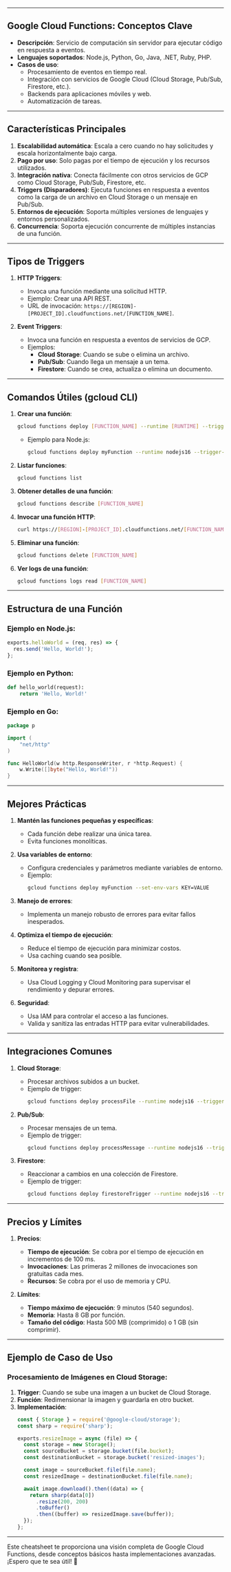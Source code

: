 

---

## **Google Cloud Functions: Conceptos Clave**
- **Descripción**: Servicio de computación sin servidor para ejecutar código en respuesta a eventos.
- **Lenguajes soportados**: Node.js, Python, Go, Java, .NET, Ruby, PHP.
- **Casos de uso**:
  - Procesamiento de eventos en tiempo real.
  - Integración con servicios de Google Cloud (Cloud Storage, Pub/Sub, Firestore, etc.).
  - Backends para aplicaciones móviles y web.
  - Automatización de tareas.

---

## **Características Principales**
1. **Escalabilidad automática**: Escala a cero cuando no hay solicitudes y escala horizontalmente bajo carga.
2. **Pago por uso**: Solo pagas por el tiempo de ejecución y los recursos utilizados.
3. **Integración nativa**: Conecta fácilmente con otros servicios de GCP como Cloud Storage, Pub/Sub, Firestore, etc.
4. **Triggers (Disparadores)**: Ejecuta funciones en respuesta a eventos como la carga de un archivo en Cloud Storage o un mensaje en Pub/Sub.
5. **Entornos de ejecución**: Soporta múltiples versiones de lenguajes y entornos personalizados.
6. **Concurrencia**: Soporta ejecución concurrente de múltiples instancias de una función.

---

## **Tipos de Triggers**
1. **HTTP Triggers**:
   - Invoca una función mediante una solicitud HTTP.
   - Ejemplo: Crear una API REST.
   - URL de invocación: `https://[REGION]-[PROJECT_ID].cloudfunctions.net/[FUNCTION_NAME]`.

2. **Event Triggers**:
   - Invoca una función en respuesta a eventos de servicios de GCP.
   - Ejemplos:
     - **Cloud Storage**: Cuando se sube o elimina un archivo.
     - **Pub/Sub**: Cuando llega un mensaje a un tema.
     - **Firestore**: Cuando se crea, actualiza o elimina un documento.

---

## **Comandos Útiles (gcloud CLI)**
1. **Crear una función**:
   ```bash
   gcloud functions deploy [FUNCTION_NAME] --runtime [RUNTIME] --trigger-http --entry-point [ENTRY_POINT]
   ```
   - Ejemplo para Node.js:
     ```bash
     gcloud functions deploy myFunction --runtime nodejs16 --trigger-http --entry-point helloWorld
     ```

2. **Listar funciones**:
   ```bash
   gcloud functions list
   ```

3. **Obtener detalles de una función**:
   ```bash
   gcloud functions describe [FUNCTION_NAME]
   ```

4. **Invocar una función HTTP**:
   ```bash
   curl https://[REGION]-[PROJECT_ID].cloudfunctions.net/[FUNCTION_NAME]
   ```

5. **Eliminar una función**:
   ```bash
   gcloud functions delete [FUNCTION_NAME]
   ```

6. **Ver logs de una función**:
   ```bash
   gcloud functions logs read [FUNCTION_NAME]
   ```

---

## **Estructura de una Función**
### Ejemplo en Node.js:
```javascript
exports.helloWorld = (req, res) => {
  res.send('Hello, World!');
};
```

### Ejemplo en Python:
```python
def hello_world(request):
    return 'Hello, World!'
```

### Ejemplo en Go:
```go
package p

import (
    "net/http"
)

func HelloWorld(w http.ResponseWriter, r *http.Request) {
    w.Write([]byte("Hello, World!"))
}
```

---

## **Mejores Prácticas**
1. **Mantén las funciones pequeñas y específicas**:
   - Cada función debe realizar una única tarea.
   - Evita funciones monolíticas.

2. **Usa variables de entorno**:
   - Configura credenciales y parámetros mediante variables de entorno.
   - Ejemplo:
     ```bash
     gcloud functions deploy myFunction --set-env-vars KEY=VALUE
     ```

3. **Manejo de errores**:
   - Implementa un manejo robusto de errores para evitar fallos inesperados.

4. **Optimiza el tiempo de ejecución**:
   - Reduce el tiempo de ejecución para minimizar costos.
   - Usa caching cuando sea posible.

5. **Monitorea y registra**:
   - Usa Cloud Logging y Cloud Monitoring para supervisar el rendimiento y depurar errores.

6. **Seguridad**:
   - Usa IAM para controlar el acceso a las funciones.
   - Valida y sanitiza las entradas HTTP para evitar vulnerabilidades.

---

## **Integraciones Comunes**
1. **Cloud Storage**:
   - Procesar archivos subidos a un bucket.
   - Ejemplo de trigger:
     ```bash
     gcloud functions deploy processFile --runtime nodejs16 --trigger-bucket [BUCKET_NAME] --entry-point processFile
     ```

2. **Pub/Sub**:
   - Procesar mensajes de un tema.
   - Ejemplo de trigger:
     ```bash
     gcloud functions deploy processMessage --runtime nodejs16 --trigger-topic [TOPIC_NAME] --entry-point processMessage
     ```

3. **Firestore**:
   - Reaccionar a cambios en una colección de Firestore.
   - Ejemplo de trigger:
     ```bash
     gcloud functions deploy firestoreTrigger --runtime nodejs16 --trigger-event providers/cloud.firestore/eventTypes/document.write --trigger-resource projects/[PROJECT_ID]/databases/(default)/documents/[COLLECTION_NAME]/{documentId} --entry-point firestoreTrigger
     ```

---

## **Precios y Límites**
1. **Precios**:
   - **Tiempo de ejecución**: Se cobra por el tiempo de ejecución en incrementos de 100 ms.
   - **Invocaciones**: Las primeras 2 millones de invocaciones son gratuitas cada mes.
   - **Recursos**: Se cobra por el uso de memoria y CPU.

2. **Límites**:
   - **Tiempo máximo de ejecución**: 9 minutos (540 segundos).
   - **Memoria**: Hasta 8 GB por función.
   - **Tamaño del código**: Hasta 500 MB (comprimido) o 1 GB (sin comprimir).

---

## **Ejemplo de Caso de Uso**
### Procesamiento de Imágenes en Cloud Storage:
1. **Trigger**: Cuando se sube una imagen a un bucket de Cloud Storage.
2. **Función**: Redimensionar la imagen y guardarla en otro bucket.
3. **Implementación**:
   ```javascript
   const { Storage } = require('@google-cloud/storage');
   const sharp = require('sharp');

   exports.resizeImage = async (file) => {
     const storage = new Storage();
     const sourceBucket = storage.bucket(file.bucket);
     const destinationBucket = storage.bucket('resized-images');

     const image = sourceBucket.file(file.name);
     const resizedImage = destinationBucket.file(file.name);

     await image.download().then((data) => {
       return sharp(data[0])
         .resize(200, 200)
         .toBuffer()
         .then((buffer) => resizedImage.save(buffer));
     });
   };
   ```

---

Este cheatsheet te proporciona una visión completa de Google Cloud Functions, desde conceptos básicos hasta implementaciones avanzadas. ¡Espero que te sea útil! 🚀
